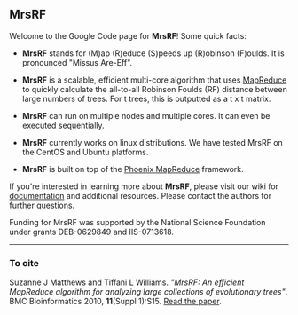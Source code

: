 ## MrsRF ##

Welcome to the Google Code page for **MrsRF**! Some quick facts:

  * **MrsRF**  stands for (M)ap (R)educe (S)peeds up (R)obinson (F)oulds. It is pronounced "Missus Are-Eff".

  * **MrsRF** is a scalable, efficient multi-core algorithm that uses [MapReduce](http://labs.google.com/papers/mapreduce.html) to quickly calculate the all-to-all Robinson Foulds (RF) distance between large numbers of trees. For t trees, this is outputted as a t x t matrix.

  * **MrsRF** can run on multiple nodes and multiple cores. It can even be executed sequentially.

  * **MrsRF** currently works on linux distributions. We have tested MrsRF on the CentOS and Ubuntu platforms.

  * **MrsRF** is built on top of the [Phoenix MapReduce](http://mapreduce.stanford.edu/) framework.

If you're interested in learning more about **MrsRF**, please visit our wiki for [documentation](HowToUse.md) and additional resources. Please contact the authors for further questions.

Funding for MrsRF was supported by the National Science Foundation under grants DEB-0629849 and IIS-0713618.

---

### To cite ###
Suzanne J Matthews and Tiffani L Williams. _"MrsRF: An efficient MapReduce algorithm for analyzing large collections of evolutionary trees"_. BMC Bioinformatics 2010, **11**(Suppl 1):S15. [Read the paper](http://www.biomedcentral.com/1471-2105/11/S1/S15).
